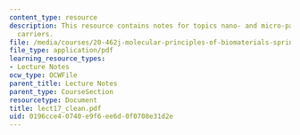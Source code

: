 ```yaml
---
content_type: resource
description: This resource contains notes for topics nano- and micro-particle drug
  carriers.
file: /media/courses/20-462j-molecular-principles-of-biomaterials-spring-2006/0196cce40740e9f6ee6d0f0708e31d2e_lect17_clean.pdf
file_type: application/pdf
learning_resource_types:
- Lecture Notes
ocw_type: OCWFile
parent_title: Lecture Notes
parent_type: CourseSection
resourcetype: Document
title: lect17_clean.pdf
uid: 0196cce4-0740-e9f6-ee6d-0f0708e31d2e
---
```

